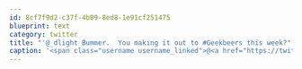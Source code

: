 ```yaml
---
id: 8cf7f9d2-c37f-4b09-8ed8-1e91cf251475
blueprint: text
category: twitter
title: "'@_dlight Bummer.  You making it out to #Geekbeers this week?"
caption: '<span class="username username_linked">@<a href="https://twitter.com/_dlight" title="Битюцкий Корнилий">_dlight</a></span> Bummer.  You making it out to <span class="hashtag hashtag_local">#<a href="http://tweettemp.darylchymko.ca/?tag=geekbeers">Geekbeers</a> this week?'
---
```

